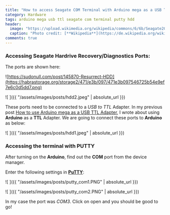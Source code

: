 ```yaml
---
title: "How to access Seagate COM Terminal with Arduino mega as a USB TTL Adapter and PuTTY"
category: Hardware
tags: arduino mega usb ttl seagate com terminal putty hdd
header:
  image: "https://upload.wikimedia.org/wikipedia/commons/6/6b/Seagate2015_2c_horizontal_pos.png"
  caption: "Photo credit: [**Wikipedia**](https://de.wikipedia.org/wiki/Seagate_Technology)"
comments: true
---
```


### Accessing Seagate Hardrive Recovery/Diagnostics Ports:

The ports are shown here:

![https://sudonull.com/post/145870-Resurrect-HDD](https://habrastorage.org/storage2/471/e3b/097/471e3b097546725b54e9ef7e6c0d5dd7.png)

![ ]({{ "/assets/images/posts/hdd2.jpeg" | absolute_url }})

These ports need to be connected to a *USB to TTL* Adapter. In my previous post [How to use Arduino mega as a USB TTL Adapter](https://arshadmehmood.com/hardware/use-arduino-mega-as-ttl-adapter/), I wrote about using **Arduino** as  a **TTL** Adapter. We are going to connect these ports to **Arduino** as below:

![ ]({{ "/assets/images/posts/hdd1.jpeg" | absolute_url }})

### Accessing the terminal with PUTTY

After turning on the **Arduino**, find out the **COM** port from the device manager. 

Enter the following settings in [**PuTTY**](http://www.chiark.greenend.org.uk/~sgtatham/putty/download.html):

![ ]({{ "/assets/images/posts/putty_com1.PNG" | absolute_url }})

![ ]({{ "/assets/images/posts/putty_com2.PNG" | absolute_url }})

In my case the port was *COM3*. Click on open and you should be good to go!





